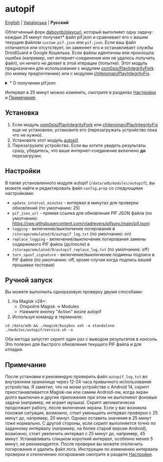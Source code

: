 # autopif

[English](./README.md) | [Українська](./README_UK.md) | **Русский**

Облегченный форк [daboynb/playcurl](https://github.com/daboynb/PlayIntegrityNEXT/tree/main/playcurl), который выполняет одну задачу: каждые 25 минут получает* файл pif.json и сравнивает его с вашим текущим файлом `custom.pif.json` или `pif.json`. Если ваш файл отличается или отсутствует, он заменяет его и останавливает службы DroidGuard и Google Кошелька. Если файлы идентичны или произошла ошибка (например, нет интернет-соединения или не удалось получить файл), он ничего не делает в этой итерации (попытке). Этот модуль предназначен для использования с модулем [osm0sis/PlayIntegrityFork](https://github.com/osm0sis/PlayIntegrityFork) (по моему предпочтению) или с модулем [chiteroman/PlayIntegrityFix](https://github.com/chiteroman/PlayIntegrityFix).

<details>
<summary>* О получении pif.json</summary>

Существует два варианта этого модуля:

**Вариант fetch**:  
Скачивает файл с [pifsync/pif.json](https://github.com/vladrevers/pifsync/blob/main/pif.json).
- **Плюс**: Использует меньше сетевого трафика и легче.
- **Минус**: Новый pif.json может быть доступен с небольшой задержкой (примерно 10± минут).

**Вариант selfgen**:  
Генерирует файл на устройстве, скачивая и извлекая информацию из последнего [XiaomiEUModule.apk](https://sourceforge.net/projects/xiaomi-eu-multilang-miui-roms/files/xiaomi.eu/Xiaomi.eu-app/) от xiaomi.eu.
- **Плюс**: Всегда имеет доступ к самому новому pif.json.
- **Минус**: Использует немного больше сетевого трафика и требует бинарную библиотеку aapt, что увеличивает размер установленного модуля на 1,4 МБ.
- **Особенность**: Кэширует последний pif.json и ссылку на apk, поэтому скачивание и извлечение информации из apk происходит только при необходимости (при обновлении).
</details>

Интервал в 25 минут можно изменить, смотрите в разделах [Настройки](#Настройки) и [Примечание](#Примечание).

## Установка

1. Если модуль [osm0sis/PlayIntegrityFork](https://github.com/osm0sis/PlayIntegrityFork/releases/latest) или [chiteroman/PlayIntegrityFix](https://github.com/chiteroman/PlayIntegrityFix/releases/latest) еще не установлен, установите его (перезагружать устройство пока что не нужно).
2. Установите этот модуль [autopif](https://github.com/vladrevers/autopif/releases/latest).
3. Перезагрузите устройство. Если вы хотите увидеть результаты сразу, убедитесь, что ваше интернет-соединение включено **до** перезагрузки.

## Настройки

В папке установленного модуля autopif (`/data/adb/modules/autopif`), вы можете найти и редактировать файл `config.prop` со следующими настройками:

- `update_interval_minutes` - интервал в минутах для проверки обновлений (по умолчанию: 25)
- `pif_json_url` - прямая ссылка для обновления PIF JSON файла (по умолчанию: https://raw.githubusercontent.com/vladrevers/pifsync/main/pif.json)
- `logging` - включение/выключение логирования в `/storage/emulated/0/autopif_log.txt` (по умолчанию: on)
- `replace_logging` - включение/выключение логирования замены содержимого PIF файла (до/после) в `/storage/emulated/0/autopif_replace_log.txt` (по умолчанию: off)
- `turn_spoof_signature` - включение/выключение подмены подписи в PIF файле (по умолчанию: off, кроме случая когда подпись вашей прошивки тестовая)

## Ручной запуск

Вы можете выполнить одноразовую проверку двумя способами:
1. На Magisk v28+:
   - Откройте Magisk → Modules
   - Нажмите кнопку "Action" возле autopif
2. Используя команду в терминале:
```shell
cd /data/adb && ./magisk/busybox ash -o standalone ./modules/autopif/service.sh -o
```

Оба метода запустят скрипт один раз с выводом результатов в консоль. Это полезно для быстрого обновления текущего PIF файла и для отладки.

## Примечание

После установки я рекомендую проверить файл `autopif_log.txt` во внутреннем хранилище через 12-24 часа привычного использования устройства. Я заметил, что на моем устройстве с Android 14, скрипт приостанавливается Magisk-ом или самим Android-ом, когда экран долго выключен и другие приложения при этом не выполняют фоновые задачи (например, не играет музыка). Скрипт автоматически продолжает работу, после включения экрана. Если у вас возникла похожая ситуация, возможно, стоит уменьшить интервал проверки с 25 минут до, например, 20 минут. Однако оставить значения в 25 минут тоже нормально. С другой стороны, если скрипт выполняется точно по заданному интервалу (например, на более старой версии Android), возможно, стоит увеличить интервал с 25 минут до, например, 45 минут. Устанавливать слишком короткий интервал, особенно менее 5 минут, не рекомендуется. После проверки вы можете отключить логирование и удалить файл лога. Инструкции по изменению интервала проверки и отключению логирования смотрите в разделе [Настройки](#Настройки).